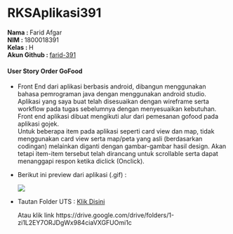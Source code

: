 # RKSAplikasi391

<b >Nama   : </b> Farid Afgar<br/>
<b>NIM    : </b> 1800018391<br/>
<b>Kelas  : </b> H<br/>
<b>Akun Github : </b><a href="https://github.com/farid-391">farid-391</a>


<h4>User Story Order GoFood</h4>

<ul><li>
<p>Front End dari aplikasi berbasis android, dibangun menggunakan bahasa pemrograman java dengan menggunakan android studio.<br/>
Aplikasi yang saya buat telah disesuaikan dengan wireframe serta workflow pada tugas sebelumnya dengan menyesuaikan kebutuhan.<br/>
Front end aplikasi dibuat mengikuti alur dari pemesanan gofood pada aplikasi gojek.<br/>
Untuk beberapa item pada aplikasi seperti card view dan map, tidak menggunakan card view serta map/peta yang asli (berdasarkan codingan) melainkan diganti dengan gambar-gambar hasil design.
Akan tetapi item-item tersebut telah dirancang untuk scrollable serta dapat menanggapi respon ketika diclick (Onclick).</p>
</li>

<li>Berikut ini preview dari aplikasi (.gif) :

<IMG SRC="20210201_122301[1].gif"><br/></li>

<li><p>Tautan Folder UTS : <a href="https://drive.google.com/drive/folders/1-zi1L2EY7ORJDgWx984ciaVXGFUOmi1c?usp=sharing">Klik Disini</a>
<p>Atau klik link https://drive.google.com/drive/folders/1-zi1L2EY7ORJDgWx984ciaVXGFUOmi1c</p>
</li></ul>
